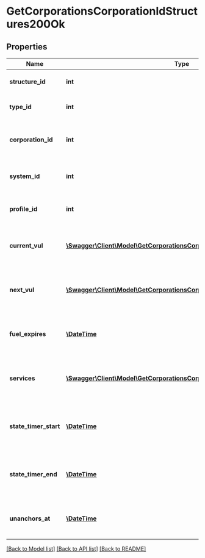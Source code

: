 # GetCorporationsCorporationIdStructures200Ok

## Properties
Name | Type | Description | Notes
------------ | ------------- | ------------- | -------------
**structure_id** | **int** | The Item ID of the structure | 
**type_id** | **int** | The type id of the structure | 
**corporation_id** | **int** | ID of the corporation that owns the structure | 
**system_id** | **int** | The solar system the structure is in | 
**profile_id** | **int** | The id of the ACL profile for this citadel | 
**current_vul** | [**\Swagger\Client\Model\GetCorporationsCorporationIdStructuresCurrentVul[]**](GetCorporationsCorporationIdStructuresCurrentVul.md) | This week&#39;s vulnerability windows, Monday is day 0 | 
**next_vul** | [**\Swagger\Client\Model\GetCorporationsCorporationIdStructuresNextVul[]**](GetCorporationsCorporationIdStructuresNextVul.md) | Next week&#39;s vulnerability windows, Monday is day 0 | 
**fuel_expires** | [**\DateTime**](\DateTime.md) | Date on which the structure will run out of fuel | [optional] 
**services** | [**\Swagger\Client\Model\GetCorporationsCorporationIdStructuresService[]**](GetCorporationsCorporationIdStructuresService.md) | Contains a list of service upgrades, and their state | [optional] 
**state_timer_start** | [**\DateTime**](\DateTime.md) | Date at which the structure entered it&#39;s current state | [optional] 
**state_timer_end** | [**\DateTime**](\DateTime.md) | Date at which the structure will move to it&#39;s next state | [optional] 
**unanchors_at** | [**\DateTime**](\DateTime.md) | Date at which the structure will unanchor | [optional] 

[[Back to Model list]](../README.md#documentation-for-models) [[Back to API list]](../README.md#documentation-for-api-endpoints) [[Back to README]](../README.md)


